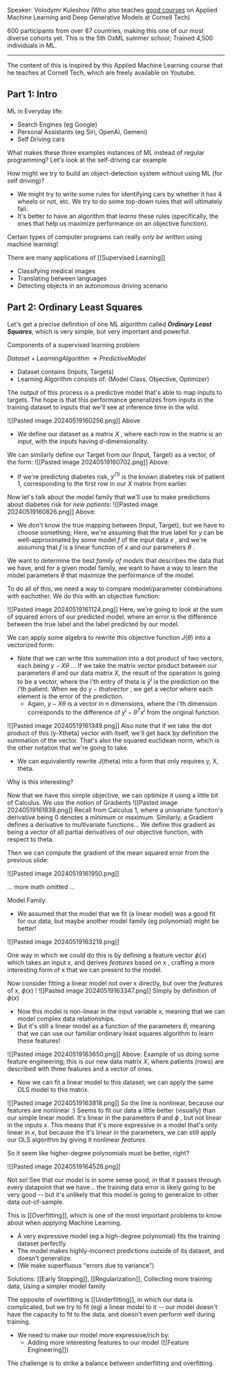 Speaker: Volodymr Kuleshov (Who also teaches [good courses](https://www.youtube.com/user/vkuleshov/videos) on Applied Machine Learning and Deep Generative Models at Cornell Tech)

600 participants from over 87 countries, making this one of our most diverse cohorts yet. This is the 5th OxML summer school; Trained 4,500 individuals in ML.

---

The content of this is inspired by this Applied Machine Learning course that he teaches at Cornell Tech, which are freely available on Youtube.

## Part 1: Intro

ML in Everyday life:
- Search Engines (eg Google)
- Personal Assistants (eg Siri, OpenAI, Gemeni)
- Self Driving cars

What makes these three examples instances of ML instead of regular programming? Let's look at the self-driving car example

How might we try to build an object-detection system without using ML (for self driving)?
- We might try to write some rules for identifying cars by whether it has 4 wheels or not, etc. We try to do some top-down rules that will ultimately fail.
- It's better to have an algorithm that *learns* these rules (specifically, the ones that help us maximize performance on an objective function). 

Certain types of computer programs can really *only be written* using machine learning! 

There are many applications of [[Supervised Learning]]
- Classifying medical images
- Translating between languages
- Detecting objects in an autonomous driving scenario

## Part 2: Ordinary Least Squares

Let's get a precise definition of one ML algorithm called ***Ordinary Least Squares***, which is very simple, but very important and powerful.

Components of a supervised learning problem

$Dataset + Learning Algorithm \rightarrow Predictive Model$ 
- Dataset contains (Inputs, Targets)
- Learning Algorithm consists of: (Model Class, Objective, Optimizer)

The output of this process is a predictive model that's able to map inputs to targets. The hope is that this performance generalizes from inputs in the training dataset to inputs that we'll see at inference time in the wild.

![[Pasted image 20240519160256.png]]
Above
- We define our dataset as a matrix $X$ , where each row in the matrix is an input, with the inputs having $d$-dimensionality.

We can similarly define our Target from our (Input, Target) as a vector, of the form:
![[Pasted image 20240519160702.png]]
Above:
- If we're predicting diabetes risk, $y^{(1)}$ is the known diabetes risk of patient 1, corresponding to the first row in our $X$ matrix from earlier.

Now let's talk about the model family that we'll use to make predictions about diabetes risk for *new patients*:
![[Pasted image 20240519160826.png]]
Above:
- We don't know the true mapping between (Input, Target), but we have to choose something; Here, we're assuming that the true label for $y$ can be well-approximated by some model $f$ of the input data $x$ , and we're assuming that $f$ is a linear function of $x$ and our parameters $\theta$ .

We want to determine the best *family of models* that describes the data that we have, and for a given model family, we want to have a way to learn the model parameters $\theta$ that maximize the performance of the model.

To do all of this, we need a way to compare model/parameter combinations with eachother. We do this with an objective function:

![[Pasted image 20240519161124.png]]
Here, we're going to look at the sum of squared errors of our predicted model, where an error is the difference between the true label and the label predicted by our model.

We can apply some algebra to rewrite this objective function $J(\theta)$ into a vectorized form:
- Note that we can write this summation into a dot product of two vectors, each being $y-X\theta$ ... If we take the matrix vector product between our parameters $\theta$ and our data matrix $X$, the result of the operation is going to be a vector, where the i'th entry of theta is $\hat{y}^i$ is the prediction on the i'th patient. When we do $y - {that vector}$ , we get a vector where each element is the error of the prediction. 
	- Again, $y-X\theta$ is a vector in n dimensions, where the i'th dimension corresponds to the difference of $y^i - \theta^Tx^i$  from the original function.

![[Pasted image 20240519161349.png]]
Also note that  if we take the dot product of this (y-Xtheta) vector with itself, we'll get back by definition the summation of the vector. That's also the squared euclidean norm, which is the other notation that we're going to take.
- We can equivalently rewrite J(theta) into a form that only requires y, X, theta.

Why is this interesting?

Now that we have this simple objective, we can optimize it using a little bit of Calculus. We use the notion of Gradients
![[Pasted image 20240519161838.png]]
Recall from Calculus 1, where a univariate funciton's derivative being 0 denotes a minimum or maximum. Similarly, a Gradient defines a derivative to multivariate functions... We define this gradient as being a vector of all partial derivatives of our objective function, with respect to theta.

Then we can compute the gradient of the mean squared error from the previous slide:

![[Pasted image 20240519161950.png]]

... more math omitted ...

Model Family:
- We assumed that the model that we fit (a linear model) was a good fit for our data, but maybe another model family (eg polynomial) might be better!

![[Pasted image 20240519163219.png]]

One way in which we could do this is by defining a feature vector $\phi(x)$ which takes an input x, and derives *features* based on x , crafting a more interesting form of x that we can present to the model.

Now consider fitting a linear model not over x directly, but over the *features* of x, $\phi(x)$ !
![[Pasted image 20240519163347.png]]
Simply by definition of $\phi(x)$

- Now this model is non-linear in the input variable x, meaning that we can model complex data relationships.
- But it's still a linear model as a function of the parameters $\theta$, meaning that we can use our familiar ordinary least squares algorithm to learn these features!

![[Pasted image 20240519163650.png]]
Above: Example of us doing some feature engineering; this is our new data matrix $X$, where patients (rows) are described with three features and a vector of ones.
- Now we can fit a linear model to this dataset; we can apply the same OLS model to this matrix.

![[Pasted image 20240519163818.png]]
So the line is nonlinear, because our features are nonlinear :)
Seems to fit our data a little better (visually) than our simple linear model. It's linear in the parameters $\theta$ and $\phi$ , but not linear in the inputs $x$. This means that it's more expressive in a model that's only linear in $x$, but because the it's linear in the parameters, we can still apply our OLS algorithm by giving it nonlinear *features*.

So it seem like higher-degree polynomials must be better, right?

![[Pasted image 20240519164526.png]]

Not so! See that our model is in some sense good, in that it passes through every datapoint that we have... the training data error is likely going to be very good -- but it's unlikely that this model is going to generalize to other data out-of-sample.

This is [[Overfitting]], which is one of the most important problems to know about when applying Machine Learning.
- A very expressive model (eg a high-degree polynomial) fits the training dataset perfectly
- The model makes highly-incorrect predictions outside of its dataset, and doesn't generalize.
- (We make superfluous "errors due to variance")

Solutions: [[Early Stopping]], [[Regularization]], Collecting more training data, Using a simpler model family

The opposite of overfitting is [[Underfitting]], in which our data is complicated, but we try to fit (eg) a linear model to it -- our model doesn't have the capacity to fit to the data, and doesn't even perform well during training.
- We need to make our model more expressive/rich by:
	- Adding more interesting features to our model ([[Feature Engineering]])

The challenge is to strike a balance between underfitting and overfitting.


















